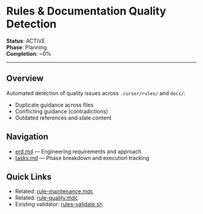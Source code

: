 # Rules & Documentation Quality Detection

**Status**: ACTIVE  
**Phase**: Planning  
**Completion**: ~0%

---

## Overview

Automated detection of quality issues across `.cursor/rules/` and `docs/`:

- Duplicate guidance across files
- Conflicting guidance (contradictions)
- Outdated references and stale content

## Navigation

- [erd.md](./erd.md) — Engineering requirements and approach
- [tasks.md](./tasks.md) — Phase breakdown and execution tracking

## Quick Links

- Related: [rule-maintenance.mdc](../../../.cursor/rules/rule-maintenance.mdc)
- Related: [rule-quality.mdc](../../../.cursor/rules/rule-quality.mdc)
- Existing validator: [rules-validate.sh](../../../.cursor/scripts/rules-validate.sh)
